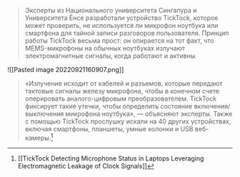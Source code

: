 >Эксперты из Национального университета Сингапура и Университета Ёнсе разработали устройство TickTock, которое может проверить, не используется ли микрофон ноутбука или смартфона для тайной записи разговоров пользователя.
>Принцип работы TickTock весьма прост: он опирается на тот факт, что MEMS-микрофоны на обычных ноутбуках излучают электромагнитные сигналы, когда работают и активны.

![[Pasted image 20220921160907.png]]
>«Излучение исходит от кабелей и разъемов, которые передают тактовые сигналы железу микрофона, чтобы в конечном счете оперировать аналого-цифровым преобразователем. TickTock фиксирует такие утечки, чтобы определить состояние включения/выключения микрофона ноутбука», — объясняют эксперты.
>Также с помощью TickTock прослушку искали на 40 других устройствах, включая смартфоны, планшеты, умные колонки и USB веб-камеры.[^1]

[^1]:[[TickTock Detecting Microphone Status in Laptops Leveraging Electromagnetic Leakage of Clock Signals]]




